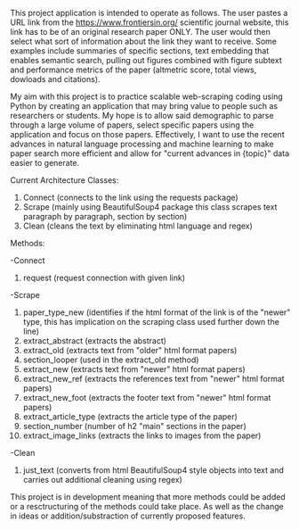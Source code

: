 This project application is intended to operate as follows. The user pastes a URL link from the https://www.frontiersin.org/ scientific journal website, this link has to be of an original research paper ONLY. The user would then select what sort of information about the link they want to receive. Some examples include summaries of specific sections, text embedding that enables semantic search, pulling out figures combined with figure subtext and performance metrics of the paper (altmetric score, total views, dowloads and citations).

My aim with this project is to practice scalable web-scraping coding using Python by creating an application that may bring value to people such as researchers or students. My hope is to allow said demographic to parse through a large volume of papers, select specific papers using the application and focus on those papers. Effectively, I want to use the recent advances in natural language processing and machine learning to make paper search more efficient and allow for "current advances in {topic}" data easier to generate. 

Current Architecture
Classes:
1) Connect (connects to the link using the requests package)
2) Scrape (mainly using BeautifulSoup4 package this class scrapes text paragraph by paragraph, section by section)
3) Clean (cleans the text by eliminating html language and regex)

Methods:

-Connect
   1) request (request connection with given link)

-Scrape
   1) paper_type_new (identifies if the html format of the link is of the "newer" type, this has implication on the scraping class used further down the line)
   2) extract_abstract (extracts the abstract)
   3) extract_old (extracts text from "older" html format papers)
   4) section_looper (used in the extract_old method)
   5) extract_new (extracts text from "newer" html format papers)
   6) extract_new_ref (extracts the references text from "newer" html format papers)
   8) extract_new_foot (extracts the footer text from "newer" html format papers)
   9) extract_article_type (extracts the article type of the paper)
   10) section_number (number of h2 "main" sections in the paper)
   11) extract_image_links (extracts the links to images from the paper)

-Clean
   1) just_text (converts from html BeautifulSoup4 style objects into text and carries out additional cleaning using regex)

This project is in development meaning that more methods could be added or a resctructuring of the methods could take place. As well as the change in ideas or addition/substraction of currently proposed features.
